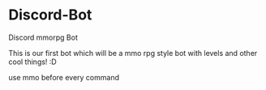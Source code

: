 # Discord-Bot
Discord mmorpg Bot

This is our first bot which will be a mmo rpg style bot with levels and other cool things! :D

use mmo before every command
